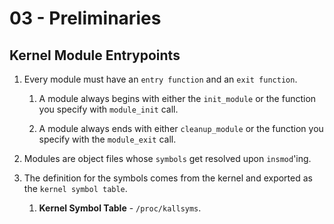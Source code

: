 # 03 - Preliminaries

## Kernel Module Entrypoints

1. Every module must have an `entry function` and an `exit function`.

    1. A module always begins with either the `init_module` or the function you specify with `module_init` call.

    2. A module always ends with either `cleanup_module` or the function you specify with the `module_exit` call.

2. Modules are object files whose `symbols` get resolved upon `insmod`'ing.

3. The definition for the symbols comes from the kernel and exported as the `kernel symbol table`. 

    1. __Kernel Symbol Table__ - `/proc/kallsyms`.

